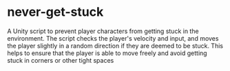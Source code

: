 # never-get-stuck
A Unity script to prevent player characters from getting stuck in the environment. The script checks the player's velocity and input, and moves the player slightly in a random direction if they are deemed to be stuck. This helps to ensure that the player is able to move freely and avoid getting stuck in corners or other tight spaces
